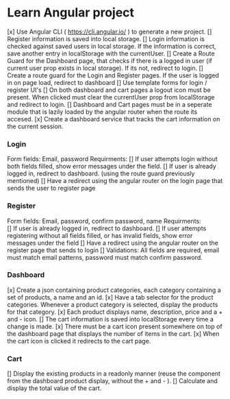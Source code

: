 # Learn Angular project

[x]  Use Angular CLI ( https://cli.angular.io/ ) to generate a new project.
[]  Register information is saved into local storage.
[]  Login information is checked against saved users in local storage. If the information is correct, save another entry in localStorage with the currentUser.
[]  Create a Route Guard for the Dashboard page, that checks if there is a logged in user (if current user prop exists in local storage). If its not, redirect to login.
[]  Create a route guard for the Login and Register pages. If the user is logged in on page load, redirect to dashboard
[]  Use template forms for login / register UI's
[]  On both dashboard and cart pages a logout icon must be present. When clicked must clear the currentUser prop from localStorage and redirect to login.
[]  Dashboard and Cart pages must be in a seperate module that is lazily loaded by the angular router when the route its accesed.
[x]  Create a dashboard service that tracks the cart information on the current session. 


### Login
Form fields: Email, password
Requirments: 
[]  If user attempts login without both fields filled, show error messages under the field.
[]  If user is already logged in, redirect to dashboard. (using the route guard previously mentioned)
[]  Have a redirect using the angular router on the login page that sends the user to register page

### Register
Form fields: Email, password, confirm password, name
Requirments:  
[]  If user is already logged in, redirect to dashboard.
[]  If user attempts registering without all fields filled, or has invalid fields, show error messages under the field 
[]  Have a redirect using the angular router on the register page that sends to login 
[]  Validations: All fields are required, email must match email patterns, password must match confirm password. 

### Dashboard
[x]  Create a json containing product categories, each category containing a set of products, a name and an id. 
[x]  Have a tab selector for the product categories. Whenever a product category is selected, display the products for that category. 
[x]  Each product displays name, description, price and a + and - icon. 
[]  The cart information is saved into localStorage every time a change is made.
[x]  There must be a cart icon present somewhere on top of the dashboard page that displays the number of items in the cart.
[x]  When the cart icon is clicked it redirects to the cart page. 

### Cart
[]  Display the existing products in a readonly manner (reuse the component from the dashboard product display, without the + and - ).
[]  Calculate and display the total value of the cart.
